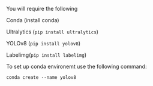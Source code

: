 You will require the following

Conda (install conda)


Ultralytics (`pip install ultralytics`)


YOLOv8 (`pip install yolov8`)

Labelimg(`pip install labelimg`)

To set up conda environemt use the following command:


`conda create --name yolov8`
